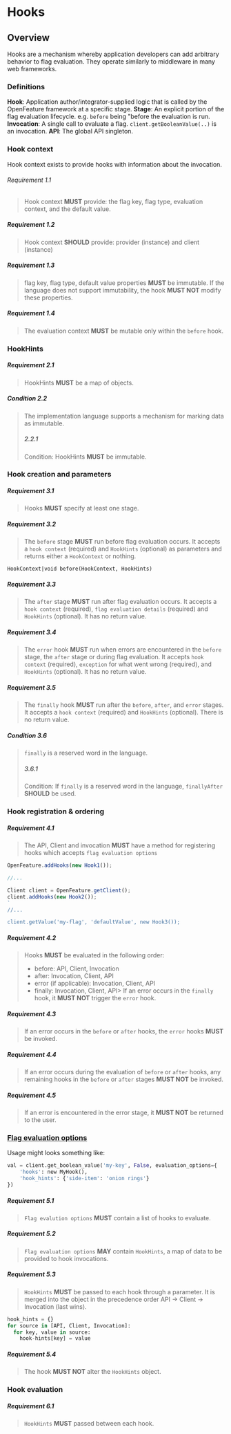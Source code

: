 # Hooks

## Overview

Hooks are a mechanism whereby application developers can add arbitrary behavior
to flag evaluation. They operate similarly to middleware in many web frameworks.

### Definitions

**Hook**: Application author/integrator-supplied logic that is called by the OpenFeature framework at a specific stage.
**Stage**: An explicit portion of the flag evaluation lifecycle. e.g. `before` being "before the evaluation is run.
**Invocation**: A single call to evaluate a flag. `client.getBooleanValue(..)` is an invocation.
**API**: The global API singleton.

### Hook context

Hook context exists to provide hooks with information about the invocation.

###### Requirement 1.1

> Hook context **MUST** provide: the flag key, flag type, evaluation context, and the default value.


##### Requirement 1.2

> Hook context **SHOULD** provide: provider (instance) and client (instance)

##### Requirement 1.3

> flag key, flag type, default value properties **MUST** be immutable. If the language does not support immutability, the hook **MUST NOT** modify these properties.

##### Requirement 1.4

> The evaluation context **MUST** be mutable only within the `before` hook.

### HookHints

##### Requirement 2.1

> HookHints **MUST** be a map of objects.


##### Condition 2.2

> The implementation language supports a mechanism for marking data as immutable.
>
> ##### 2.2.1
>
> Condition: HookHints **MUST** be immutable.


### Hook creation and parameters


##### Requirement 3.1

> Hooks **MUST** specify at least one stage.

##### Requirement 3.2

> The `before` stage **MUST** run before flag evaluation occurs. It accepts a `hook context` (required) and `HookHints` (optional) as parameters and returns either a `HookContext` or nothing.

```
HookContext|void before(HookContext, HookHints)
```

##### Requirement 3.3

> The `after` stage **MUST** run after flag evaluation occurs. It accepts a `hook context` (required), `flag evaluation details` (required) and `HookHints` (optional). It has no return value.

##### Requirement 3.4

> The `error` hook **MUST** run when errors are encountered in the `before` stage, the `after` stage or during flag evaluation. It accepts `hook context` (required), `exception` for what went wrong (required), and `HookHints` (optional). It has no return value.

##### Requirement 3.5

> The `finally` hook **MUST** run after the `before`, `after`, and `error` stages. It accepts a `hook context` (required) and `HookHints` (optional). There is no return value.

##### Condition 3.6

> `finally` is a reserved word in the language.
>
> ##### 3.6.1
>
> Condition: If `finally` is a reserved word in the language, `finallyAfter` **SHOULD** be used.

### Hook registration & ordering

##### Requirement 4.1

> The API, Client and invocation **MUST** have a method for registering hooks which accepts `flag evaluation options`

```js
OpenFeature.addHooks(new Hook1());

//...

Client client = OpenFeature.getClient();
client.addHooks(new Hook2());
`
//...

client.getValue('my-flag', 'defaultValue', new Hook3());
```

##### Requirement 4.2

> Hooks **MUST** be evaluated in the following order:
> - before: API, Client, Invocation
> - after: Invocation, Client, API
> - error (if applicable): Invocation, Client, API
> - finally: Invocation, Client, API> If an error occurs in the `finally` hook, it **MUST NOT** trigger the `error` hook.

##### Requirement 4.3

> If an error occurs in the `before` or `after` hooks, the `error` hooks **MUST** be invoked.

##### Requirement 4.4

> If an error occurs during the evaluation of `before` or `after` hooks, any remaining hooks in the `before` or `after` stages **MUST NOT** be invoked.

##### Requirement 4.5

> If an error is encountered in the error stage, it **MUST NOT** be returned to the user.


### [Flag evaluation options](../types.md#evaluation-options)

Usage might looks something like:

```python
val = client.get_boolean_value('my-key', False, evaluation_options={
    'hooks': new MyHook(),
    'hook_hints': {'side-item': 'onion rings'}
})
```

##### Requirement 5.1

> `Flag evalution options` **MUST** contain a list of hooks to evaluate.

##### Requirement 5.2

> `Flag evaluation options` **MAY** contain `HookHints`, a map of data to be provided to hook invocations.

##### Requirement 5.3

> `HookHints` **MUST** be passed to each hook through a parameter. It is merged into the object in the precedence order API -> Client -> Invocation (last wins).

```python
hook_hints = {}
for source in [API, Client, Invocation]:
  for key, value in source:
    hook-hints[key] = value
```

##### Requirement 5.4

> The hook **MUST NOT** alter the `HookHints` object.

### Hook evaluation

##### Requirement 6.1

> `HookHints` **MUST** passed between each hook.
